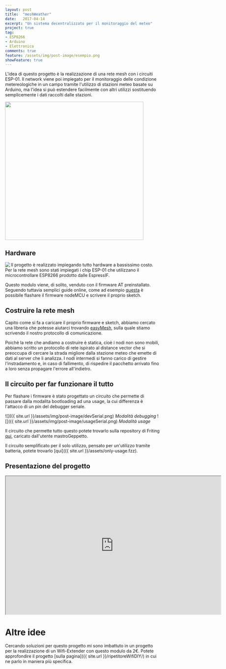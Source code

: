 ```yaml
---
layout: post
title:  "meshWeather"
date:   2017-04-14
excerpt: "Un sistema decentralizzato per il monitoraggio del meteo"
project: true
tag:
- ESP8266
- Arduino
- Elettronica
comments: true
feature: /assets/img/post-image/esempio.png
showFeature: true
---
```

L'idea di questo progetto è la realizzazione di una rete mesh con i circuiti ESP-01. Il network viene poi impiegato per il monitoraggio delle condizione metereologiche in un campo tramite l'utilizzo di stazioni meteo basate su Arduino, ma l'idea si può estendere facilmente con altri utilizzi sostituendo semplicemente i dati raccolti dalle stazioni.

<img src="{{ site.url }}/assets/img/post-image/esempio.png" style="width: 450px !important;"/>

## Hardware
<img src="{{ site.url }}/assets/img/post-image/ESP-01.jpg" align="left"/>
Il progetto è realizzato impiegando tutto hardware a bassissimo costo. Per la rete mesh sono stati impiegati i chip ESP-01 che utilizzano il microcontrollare ESP8266 prodotto dalle EspressIF.

Questo modulo viene, di solito, venduto con il firmware AT preinstallato. Seguendo tuttavia semplici guide online, come ad esempio [questa](https://h3ron.com/post/programmare-lesp8266-ovvero-arduino-con-il-wifi-a-meno-di-2/) è possibile flashare il firmware nodeMCU e scrivere il proprio sketch.

## Costruire la rete mesh
Capito come si fa a caricare il proprio firmware e sketch, abbiamo cercato una libreria che potesse aiutarci trovando [easyMesh](https://github.com/Coopdis/easyMesh), sulla quale stiamo scrivendo il nostro protocollo di comunicazione.

Poichè la rete che andiamo a costruire è statica, cioè i nodi non sono mobili, abbiamo scritto un protocollo di rete ispirato al distance vector che si preoccupa di cercare la strada migliore dalla stazione meteo che emette di dati al server che li analizza. I nodi intermedi si fanno carico di gestire l'instradamento e, in caso di fallimento, di rispedire il pacchetto arrivato fino a loro senza propagare l'errore all'indietro.

## Il circuito per far funzionare il tutto
Per flashare i firmware è stato progettato un circuito che permette di passare dalla modalita bootloading ad una usage, la cui differenza è l'attacco di un pin del debugger seriale.

![]({{ site.url }}/assets/img/post-image/devSerial.png)
*Modalità debugging*
![]({{ site.url }}/assets/img/post-image/usageSerial.png)
*Modalità usage*

Il circuito che permette tutto questo potete trovarlo sulla repository di Friting [qui](http://fritzing.org/projects/esp01-development-board), caricato dall'utente mastroGeppetto.

Il circuito semplificato per il solo utilizzo, pensato per un'utilizzo tramite batteria, potete trovarlo [qui]({{ site.url }}/assets/only-usage.fzz).

## Presentazione del progetto
<iframe src="http://apagiaro.it/mesh" height="450px" width="700px"></iframe>

# Altre idee
Cercando soluzioni per questo progetto mi sono imbattuto in un progetto per la realizzazione di un Wifi-Extender con questo modulo da 2€. Potete approfondire il progetto [sulla pagina]({{ site.url }}/ripetitoreWifiDIY/) in cui ne parlo in maniera più specifica.